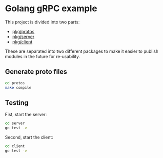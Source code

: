 # Golang gRPC example

This project is divided into two parts:

* [pkg/protos](pkg/protos)
* [pkg/server](pkg/server)
* [pkg/client](pkg/client)

These are separated into two different packages to make it easier to publish modules in the future for re-usability.

## Generate proto files

```bash
cd protos
make compile
```

## Testing

Fist, start the server:

```bash
cd server
go test -v
```

Second, start the client:

```bash
cd client
go test -v
```